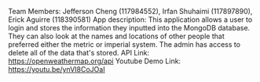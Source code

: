 Team Members: Jefferson Cheng (117984552), Irfan Shuhaimi (117897890), Erick Aguirre (118390581)
App description: This application allows a user to login and stores the information they inputted into the MongoDB database. They can also look at the names and locations of other people that preferred either the metric or imperial system. The admin has access to delete all of the data that's stored. 
API Link: https://openweathermap.org/api
Youtube Demo Link: https://youtu.be/ynVI8CoJOaI

